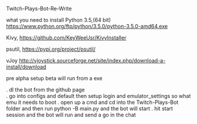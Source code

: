   Twitch-Plays-Bot-Re-Write
  
  
  what you need to install
  Python 3.5,(64 bit)  https://www.python.org/ftp/python/3.5.0/python-3.5.0-amd64.exe
  
  Kivy, https://github.com/KeyWeeUsr/KivyInstaller
  
  psutil, https://pypi.org/project/psutil/
  
  vJoy http://vjoystick.sourceforge.net/site/index.php/download-a-install/download



pre alpha setup beta will run from a exe

. dl the bot from the github page  
. go into configs and default then setup login and emulator_settings so what emu it needs to boot 
. open up a cmd and cd into the Twitch-Plays-Bot folder and then run python -B main.py and the bot will start 
. hit start session and the bot will run and send a go in the chat 
